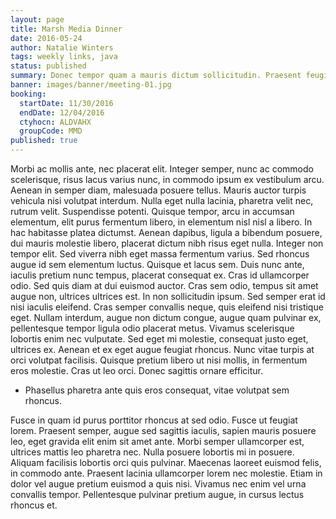 ```yaml
---
layout: page
title: Marsh Media Dinner
date: 2016-05-24
author: Natalie Winters
tags: weekly links, java
status: published
summary: Donec tempor quam a mauris dictum sollicitudin. Praesent feugiat euismod.
banner: images/banner/meeting-01.jpg
booking:
  startDate: 11/30/2016
  endDate: 12/04/2016
  ctyhocn: ALDVAHX
  groupCode: MMD
published: true
---
```

Morbi ac mollis ante, nec placerat elit. Integer semper, nunc ac commodo scelerisque, risus lacus varius nunc, in commodo ipsum ex vestibulum arcu. Aenean in semper diam, malesuada posuere tellus. Mauris auctor turpis vehicula nisi volutpat interdum. Nulla eget nulla lacinia, pharetra velit nec, rutrum velit. Suspendisse potenti. Quisque tempor, arcu in accumsan elementum, elit purus fermentum libero, in elementum nisl nisl a libero. In hac habitasse platea dictumst. Aenean dapibus, ligula a bibendum posuere, dui mauris molestie libero, placerat dictum nibh risus eget nulla. Integer non tempor elit. Sed viverra nibh eget massa fermentum varius. Sed rhoncus augue id sem elementum luctus. Quisque et lacus sem. Duis nunc ante, iaculis pretium nunc tempus, placerat consequat ex.
Cras id ullamcorper odio. Sed quis diam at dui euismod auctor. Cras sem odio, tempus sit amet augue non, ultrices ultrices est. In non sollicitudin ipsum. Sed semper erat id nisi iaculis eleifend. Cras semper convallis neque, quis eleifend nisi tristique eget. Nullam interdum, augue non dictum congue, augue quam pulvinar ex, pellentesque tempor ligula odio placerat metus. Vivamus scelerisque lobortis enim nec vulputate. Sed eget mi molestie, consequat justo eget, ultrices ex. Aenean et ex eget augue feugiat rhoncus. Nunc vitae turpis at orci volutpat facilisis. Quisque pretium libero ut nisi mollis, in fermentum eros molestie. Cras ut leo orci. Donec sagittis ornare efficitur.

* Phasellus pharetra ante quis eros consequat, vitae volutpat sem rhoncus.

Fusce in quam id purus porttitor rhoncus at sed odio. Fusce ut feugiat lorem. Praesent semper, augue sed sagittis iaculis, sapien mauris posuere leo, eget gravida elit enim sit amet ante. Morbi semper ullamcorper est, ultrices mattis leo pharetra nec. Nulla posuere lobortis mi in posuere. Aliquam facilisis lobortis orci quis pulvinar. Maecenas laoreet euismod felis, in commodo ante. Praesent lacinia ullamcorper lorem nec molestie. Etiam in dolor vel augue pretium euismod a quis nisi. Vivamus nec enim vel urna convallis tempor. Pellentesque pulvinar pretium augue, in cursus lectus rhoncus et.
